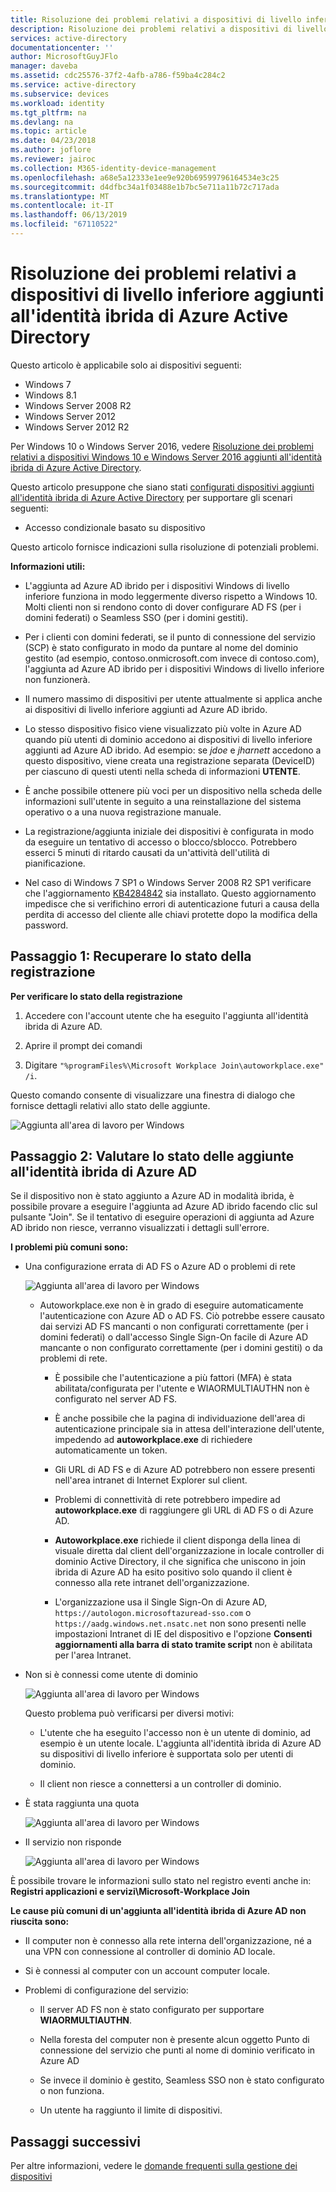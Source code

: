 ```yaml
---
title: Risoluzione dei problemi relativi a dispositivi di livello inferiore aggiunti all'identità ibrida di Azure Active Directory | Microsoft Docs
description: Risoluzione dei problemi relativi a dispositivi di livello inferiore aggiunti all'identità ibrida di Azure Active Directory.
services: active-directory
documentationcenter: ''
author: MicrosoftGuyJFlo
manager: daveba
ms.assetid: cdc25576-37f2-4afb-a786-f59ba4c284c2
ms.service: active-directory
ms.subservice: devices
ms.workload: identity
ms.tgt_pltfrm: na
ms.devlang: na
ms.topic: article
ms.date: 04/23/2018
ms.author: joflore
ms.reviewer: jairoc
ms.collection: M365-identity-device-management
ms.openlocfilehash: a68e5a12333e1ee9e920b69599796164534e3c25
ms.sourcegitcommit: d4dfbc34a1f03488e1b7bc5e711a11b72c717ada
ms.translationtype: MT
ms.contentlocale: it-IT
ms.lasthandoff: 06/13/2019
ms.locfileid: "67110522"
---
```

# <a name="troubleshooting-hybrid-azure-active-directory-joined-down-level-devices"></a>Risoluzione dei problemi relativi a dispositivi di livello inferiore aggiunti all'identità ibrida di Azure Active Directory 

Questo articolo è applicabile solo ai dispositivi seguenti: 

- Windows 7 
- Windows 8.1 
- Windows Server 2008 R2 
- Windows Server 2012 
- Windows Server 2012 R2 
 

Per Windows 10 o Windows Server 2016, vedere [Risoluzione dei problemi relativi a dispositivi Windows 10 e Windows Server 2016 aggiunti all'identità ibrida di Azure Active Directory](troubleshoot-hybrid-join-windows-current.md).

Questo articolo presuppone che siano stati [configurati dispositivi aggiunti all'identità ibrida di Azure Active Directory](hybrid-azuread-join-plan.md) per supportare gli scenari seguenti:

- Accesso condizionale basato su dispositivo


Questo articolo fornisce indicazioni sulla risoluzione di potenziali problemi.  

**Informazioni utili:** 

- L'aggiunta ad Azure AD ibrido per i dispositivi Windows di livello inferiore funziona in modo leggermente diverso rispetto a Windows 10. Molti clienti non si rendono conto di dover configurare AD FS (per i domini federati) o Seamless SSO (per i domini gestiti).

- Per i clienti con domini federati, se il punto di connessione del servizio (SCP) è stato configurato in modo da puntare al nome del dominio gestito (ad esempio, contoso.onmicrosoft.com invece di contoso.com), l'aggiunta ad Azure AD ibrido per i dispositivi Windows di livello inferiore non funzionerà.

- Il numero massimo di dispositivi per utente attualmente si applica anche ai dispositivi di livello inferiore aggiunti ad Azure AD ibrido. 

- Lo stesso dispositivo fisico viene visualizzato più volte in Azure AD quando più utenti di dominio accedono ai dispositivi di livello inferiore aggiunti ad Azure AD ibrido.  Ad esempio: se *jdoe* e *jharnett* accedono a questo dispositivo, viene creata una registrazione separata (DeviceID) per ciascuno di questi utenti nella scheda di informazioni **UTENTE**. 

- È anche possibile ottenere più voci per un dispositivo nella scheda delle informazioni sull'utente in seguito a una reinstallazione del sistema operativo o a una nuova registrazione manuale.

- La registrazione/aggiunta iniziale dei dispositivi è configurata in modo da eseguire un tentativo di accesso o blocco/sblocco. Potrebbero esserci 5 minuti di ritardo causati da un'attività dell'utilità di pianificazione. 

- Nel caso di Windows 7 SP1 o Windows Server 2008 R2 SP1 verificare che l'aggiornamento [KB4284842](https://support.microsoft.com/help/4284842) sia installato. Questo aggiornamento impedisce che si verifichino errori di autenticazione futuri a causa della perdita di accesso del cliente alle chiavi protette dopo la modifica della password.

## <a name="step-1-retrieve-the-registration-status"></a>Passaggio 1: Recuperare lo stato della registrazione 

**Per verificare lo stato della registrazione**  

1. Accedere con l'account utente che ha eseguito l'aggiunta all'identità ibrida di Azure AD.

2. Aprire il prompt dei comandi 

3. Digitare `"%programFiles%\Microsoft Workplace Join\autoworkplace.exe" /i`.

Questo comando consente di visualizzare una finestra di dialogo che fornisce dettagli relativi allo stato delle aggiunte.

![Aggiunta all'area di lavoro per Windows](./media/troubleshoot-hybrid-join-windows-legacy/01.png)


## <a name="step-2-evaluate-the-hybrid-azure-ad-join-status"></a>Passaggio 2: Valutare lo stato delle aggiunte all'identità ibrida di Azure AD 

Se il dispositivo non è stato aggiunto a Azure AD in modalità ibrida, è possibile provare a eseguire l'aggiunta ad Azure AD ibrido facendo clic sul pulsante "Join". Se il tentativo di eseguire operazioni di aggiunta ad Azure AD ibrido non riesce, verranno visualizzati i dettagli sull'errore.


**I problemi più comuni sono:**

- Una configurazione errata di AD FS o Azure AD o problemi di rete

    ![Aggiunta all'area di lavoro per Windows](./media/troubleshoot-hybrid-join-windows-legacy/02.png)
    
  - Autoworkplace.exe non è in grado di eseguire automaticamente l'autenticazione con Azure AD o AD FS. Ciò potrebbe essere causato dai servizi AD FS mancanti o non configurati correttamente (per i domini federati) o dall'accesso Single Sign-On facile di Azure AD mancante o non configurato correttamente (per i domini gestiti) o da problemi di rete. 
    
    - È possibile che l'autenticazione a più fattori (MFA) è stata abilitata/configurata per l'utente e WIAORMULTIAUTHN non è configurato nel server AD FS. 
     
    - È anche possibile che la pagina di individuazione dell'area di autenticazione principale sia in attesa dell'interazione dell'utente, impedendo ad **autoworkplace.exe** di richiedere automaticamente un token.
     
    - Gli URL di AD FS e di Azure AD potrebbero non essere presenti nell'area intranet di Internet Explorer sul client.
     
    - Problemi di connettività di rete potrebbero impedire ad **autoworkplace.exe** di raggiungere gli URL di AD FS o di Azure AD. 
     
    - **Autoworkplace.exe** richiede il client disponga della linea di visuale diretta dal client dell'organizzazione in locale controller di dominio Active Directory, il che significa che uniscono in join ibrida di Azure AD ha esito positivo solo quando il client è connesso alla rete intranet dell'organizzazione.
     
    - L'organizzazione usa il Single Sign-On di Azure AD, `https://autologon.microsoftazuread-sso.com` o `https://aadg.windows.net.nsatc.net` non sono presenti nelle impostazioni Intranet di IE del dispositivo e l'opzione **Consenti aggiornamenti alla barra di stato tramite script** non è abilitata per l'area Intranet.

- Non si è connessi come utente di dominio

    ![Aggiunta all'area di lavoro per Windows](./media/troubleshoot-hybrid-join-windows-legacy/03.png)
    
    Questo problema può verificarsi per diversi motivi:
    
    - L'utente che ha eseguito l'accesso non è un utente di dominio, ad esempio è un utente locale. L'aggiunta all'identità ibrida di Azure AD su dispositivi di livello inferiore è supportata solo per utenti di dominio.
    
    - Il client non riesce a connettersi a un controller di dominio.    

- È stata raggiunta una quota

    ![Aggiunta all'area di lavoro per Windows](./media/troubleshoot-hybrid-join-windows-legacy/04.png)

- Il servizio non risponde 

    ![Aggiunta all'area di lavoro per Windows](./media/troubleshoot-hybrid-join-windows-legacy/05.png)

È possibile trovare le informazioni sullo stato nel registro eventi anche in: **Registri applicazioni e servizi\Microsoft-Workplace Join**
  
**Le cause più comuni di un'aggiunta all'identità ibrida di Azure AD non riuscita sono:** 

- Il computer non è connesso alla rete interna dell'organizzazione, né a una VPN con connessione al controller di dominio AD locale.

- Si è connessi al computer con un account computer locale. 

- Problemi di configurazione del servizio: 

  - Il server AD FS non è stato configurato per supportare **WIAORMULTIAUTHN**. 

  - Nella foresta del computer non è presente alcun oggetto Punto di connessione del servizio che punti al nome di dominio verificato in Azure AD 
  
  - Se invece il dominio è gestito, Seamless SSO non è stato configurato o non funziona.

  - Un utente ha raggiunto il limite di dispositivi. 

## <a name="next-steps"></a>Passaggi successivi

Per altre informazioni, vedere le [domande frequenti sulla gestione dei dispositivi](faq.md)  
